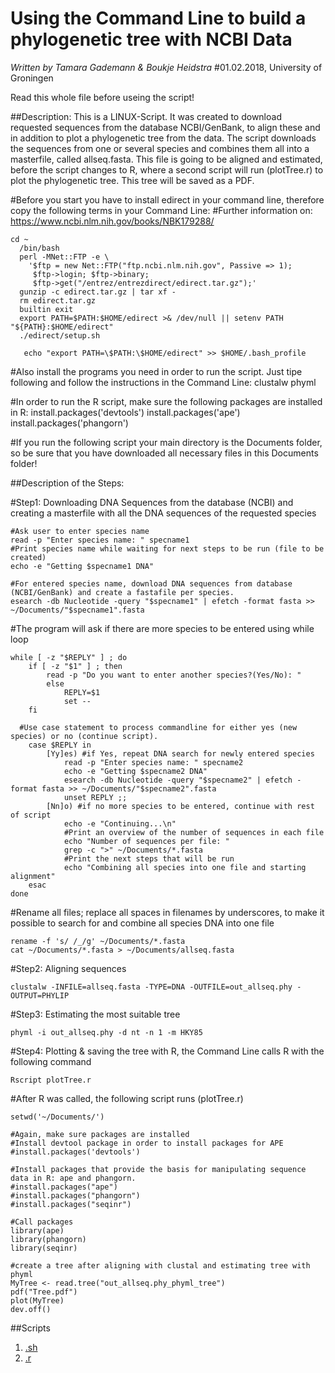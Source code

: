 # Using the Command Line to build a phylogenetic tree with NCBI Data
*Written by Tamara Gademann & Boukje Heidstra*
#01.02.2018, University of Groningen

Read this whole file before useing the script!

##Description:
This is a LINUX-Script. It was created to download requested sequences from the database NCBI/GenBank, to align these and in addition to plot a phylogenetic tree from the data. The script downloads the sequences from one or several species and combines them all into a masterfile, called allseq.fasta. This file is going to be aligned and estimated, before the script changes to R, where a second script will run (plotTree.r) to plot the phylogenetic tree. This tree will be saved as a PDF.

#Before you start you have to install edirect in your command line, therefore copy the following terms in your Command Line:
#Further information on: https://www.ncbi.nlm.nih.gov/books/NBK179288/

```
cd ~
  /bin/bash
  perl -MNet::FTP -e \
    '$ftp = new Net::FTP("ftp.ncbi.nlm.nih.gov", Passive => 1);
     $ftp->login; $ftp->binary;
     $ftp->get("/entrez/entrezdirect/edirect.tar.gz");'
  gunzip -c edirect.tar.gz | tar xf -
  rm edirect.tar.gz
  builtin exit
  export PATH=$PATH:$HOME/edirect >& /dev/null || setenv PATH "${PATH}:$HOME/edirect"
  ./edirect/setup.sh
  
   echo "export PATH=\$PATH:\$HOME/edirect" >> $HOME/.bash_profile
```
   
#Also install the programs you need in order to run the script. Just tipe following and follow the instructions in the Command Line:
clustalw
phyml
   
#In order to run the R script, make sure the following packages are installed in R:
install.packages('devtools')
install.packages('ape')
install.packages('phangorn')
   
#If you run the following script your main directory is the Documents folder, so be sure that you have downloaded all necessary files in this Documents folder!
   
##Description of the Steps:
   
#Step1: Downloading DNA Sequences from the database (NCBI) and creating a masterfile with all the DNA sequences of the requested species
```
#Ask user to enter species name
read -p "Enter species name: " specname1
#Print species name while waiting for next steps to be run (file to be created)
echo -e "Getting $specname1 DNA"

#For entered species name, download DNA sequences from database (NCBI/GenBank) and create a fastafile per species.
esearch -db Nucleotide -query "$specname1" | efetch -format fasta >> ~/Documents/"$specname1".fasta
```
#The program will ask if there are more species to be entered using while loop
```
while [ -z "$REPLY" ] ; do 
	if [ -z "$1" ] ; then 
		read -p "Do you want to enter another species?(Yes/No): "
		else
			REPLY=$1
			set --
	fi

  #Use case statement to process commandline for either yes (new species) or no (continue script).
	case $REPLY in
		[Yy]es) #if Yes, repeat DNA search for newly entered species
			read -p "Enter species name: " specname2
			echo -e "Getting $specname2 DNA"
			esearch -db Nucleotide -query "$specname2" | efetch -format fasta >> ~/Documents/"$specname2".fasta
			unset REPLY ;;
		[Nn]o) #if no more species to be entered, continue with rest of script
			echo -e "Continuing...\n"
			#Print an overview of the number of sequences in each file
			echo "Number of sequences per file: "
			grep -c ">" ~/Documents/*.fasta
			#Print the next steps that will be run
			echo "Combining all species into one file and starting alignment"
	esac
done
```
#Rename all files; replace all spaces in filenames by underscores, to make it possible to search for and combine  all species DNA into one file
```
rename -f 's/ /_/g' ~/Documents/*.fasta
cat ~/Documents/*.fasta > ~/Documents/allseq.fasta
```
   
#Step2: Aligning sequences
```
clustalw -INFILE=allseq.fasta -TYPE=DNA -OUTFILE=out_allseq.phy -OUTPUT=PHYLIP
```
   
#Step3: Estimating the most suitable tree
```
phyml -i out_allseq.phy -d nt -n 1 -m HKY85
```
   
#Step4: Plotting & saving the tree with R, the Command Line calls R with the following command
```
Rscript plotTree.r
```

#After R was called, the following script runs (plotTree.r)
```
setwd('~/Documents/')

#Again, make sure packages are installed
#Install devtool package in order to install packages for APE
#install.packages('devtools')

#Install packages that provide the basis for manipulating sequence data in R: ape and phangorn.
#install.packages("ape")
#install.packages("phangorn")
#install.packages("seqinr")

#Call packages
library(ape)
library(phangorn)
library(seqinr)

#create a tree after aligning with clustal and estimating tree with phyml
MyTree <- read.tree("out_allseq.phy_phyml_tree")
pdf("Tree.pdf")
plot(MyTree)
dev.off()
```
##Scripts
1. [.sh](finalfile.sh)
2. [.r](plotTree.r)
